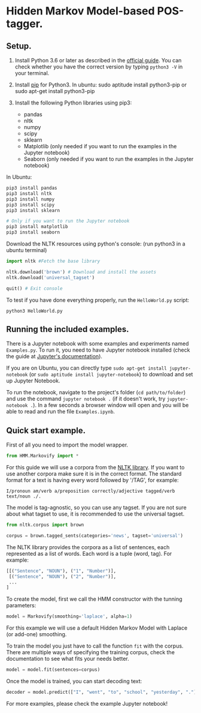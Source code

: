 # Hidden Markov Model-based POS-tagger.

## Setup.

1. Install Python 3.6 or later as described in the [official guide](https://docs.python.org/3.6/using/index.html). You can check whether you have the correct version by typing `python3 -V` in your terminal.
2. Install [pip](https://pip.pypa.io/en/stable/installing/) for Python3. In ubuntu:
sudo aptitude install python3-pip
or
sudo apt-get install python3-pip

3. Install the following Python libraries using pip3:
    - pandas
    - nltk
    - numpy
    - scipy
    - sklearn
    - Matplotlib (only needed if you want to run the examples in the Jupyter notebook)
    - Seaborn (only needed if you want to run the examples in the Jupyter notebook)

In Ubuntu:

```sh
pip3 install pandas
pip3 install nltk
pip3 install numpy
pip3 install scipy
pip3 install sklearn

# Only if you want to run the Jupyter notebook
pip3 install matplotlib
pip3 install seaborn
```

Download the NLTK resources using python's console: (run python3 in a ubuntu terminal)

```python
import nltk #Fetch the base library

nltk.download('brown') # Download and install the assets
nltk.download('universal_tagset')

quit() # Exit console
```

To test if you have done everything properly, run the `HelloWorld.py` script:

```
python3 HelloWorld.py
```

## Running the included examples.
There is a Jupyter notebook with some examples and experiments named `Examples.py`. To run it, you need to have Jupyter notebook installed (check the guide at [Jupyter's documentation](https://jupyter.readthedocs.io/en/latest/install.html)).

If you are on Ubuntu, you can directly type `sudo apt-get install jupyter-notebook` (or `sudo aptitude install jupyter-notebook`) to download and set up Jupyter Notebook.

To run the notebook, navigate to the project's folder (`cd path/to/folder`) and use the command `jupyter notebook .` (if it doesn't work, try `jupyter-notebook .`). In a few seconds a browser window will open and you will be able to read and run the file `Examples.ipynb`.

## Quick start example.

First of all you need to import the model wrapper.

```python
from HMM.Markovify import *
```

For this guide we will use a corpora from the [NLTK library](https://github.com/nltk/nltk). If you want to use another corpora make sure it is in the correct format. The standard format for a text is having every word followed by '/TAG', for example:

```I/pronoun am/verb a/preposition correctly/adjective tagged/verb text/noun ./.```

The model is tag-agnostic, so you can use any tagset. If you are not sure about what tagset to use, it is recommended to use the universal tagset.

```python
from nltk.corpus import brown

corpus = brown.tagged_sents(categories='news', tagset='universal')
```

The NLTK library provides the corpora as a list of sentences, each represented as a list of words. Each word is a tuple (word, tag). For example:

```python
[[("Sentence", "NOUN"), ("1", "Number")],
 [("Sentence", "NOUN"), ("2", "Number")],
 ...
]
```

To create the model, first we call the HMM constructor with the tunning parameters:

```python
model = Markovify(smoothing='laplace', alpha=1)
```

For this example we will use a default Hidden Markov Model with Laplace (or add-one) smoothing.

To train the model you just have to call the function `fit` with the corpus. There are multiple ways of specifying the training corpus, check the documentation to see what fits your needs better.

```python
model = model.fit(sentences=corpus)
```

Once the model is trained, you can start decoding text:

```python
decoder = model.predict(["I", "went", "to", "school", "yesterday", "."])
```

For more examples, please check the example Jupyter notebook!
